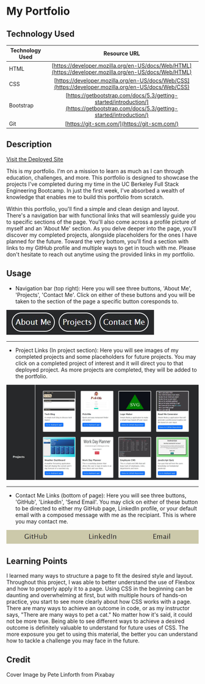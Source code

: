 # My Portfolio

## Technology Used

| Technology Used |                                                            Resource URL                                                            |
| --------------- | :--------------------------------------------------------------------------------------------------------------------------------: |
| HTML            |               [https://developer.mozilla.org/en-US/docs/Web/HTML](https://developer.mozilla.org/en-US/docs/Web/HTML)               |
| CSS             |                [https://developer.mozilla.org/en-US/docs/Web/CSS](https://developer.mozilla.org/en-US/docs/Web/CSS)                |
| Bootstrap       | [https://getbootstrap.com/docs/5.3/getting-started/introduction/](https://getbootstrap.com/docs/5.3/getting-started/introduction/) |
| Git             |                                            [https://git-scm.com/](https://git-scm.com/)                                            |

## Description

[Visit the Deployed Site](https://jacastro619.github.io/my-portfolio/)

This is my portfolio. I'm on a mission to learn as much as I can through education, challenges, and more. This portfolio is designed to showcase the projects I've completed during my time in the UC Berkeley Full Stack Engineering Bootcamp. In just the first week, I've absorbed a wealth of knowledge that enables me to build this portfolio from scratch.

Within this portfolio, you'll find a simple and clean design and layout. There's a navigation bar with functional links that will seamlessly guide you to specific sections of the page. You'll also come across a profile picture of myself and an 'About Me' section. As you delve deeper into the page, you'll discover my completed projects, alongside placeholders for the ones I have planned for the future. Toward the very bottom, you'll find a section with links to my GitHub profile and multiple ways to get in touch with me. Please don't hesitate to reach out anytime using the provided links in my portfolio.

## Usage

- Navigation bar (top right): Here you will see three buttons, 'About Me', 'Projects', 'Contact Me'. Click on either of these buttons and you will be taken to the section of the page a specific button coresponds to.

![navigation bar screenshot](./assets/images/nav-bar-screenshot.JPG)

---

- Project Links (In project section): Here you will see images of my completed projects and some placeholders for future projects. You may click on a completed project of interest and it will direct you to that deployed project. As more projects are completed, they will be added to the portfolio.

![project section screenshot](./assets/images/projects-screenshot.JPG)

---

- Contact Me Links (bottom of page): Here you will see three buttons, 'GitHub', 'LinkedIn', 'Send Email'. You may click on either of these button to be directed to either my GitHub page, LinkedIn profile, or your default email with a composed message with me as the recipiant. This is where you may contact me.

![contact me buttons screenshot](./assets/images/contact-me-buttons.JPG)

## Learning Points

I learned many ways to structure a page to fit the desired style and layout. Throughout this project, I was able to better understand the use of Flexbox and how to properly apply it to a page. Using CSS in the beginning can be daunting and overwhelming at first, but with multiple hours of hands-on practice, you start to see more clearly about how CSS works with a page. There are many ways to achieve an outcome in code, or as my instructor says, "There are many ways to pet a cat." No matter how it's said, it could not be more true. Being able to see different ways to achieve a desired outcome is definitely valuable to understand for future uses of CSS. The more exposure you get to using this material, the better you can understand how to tackle a challenge you may face in the future.

## Credit

Cover Image by Pete Linforth from Pixabay
